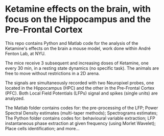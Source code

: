 # Ketamine effects on the brain, with focus on the Hippocampus and the Pre-Frontal Cortex 

This repo contains Python and Matlab code for the analysis of the Ketamine's effects on the brain a mouse model, work done within Andr&eacute; Fenton Lab, at NYU.

The mice receive 3 subsequent and increasing doses of Ketamine, one every 30 min, in a resting state dynamics (no specific task). The animals are free to move without restrictions in a 2D arena. </br>

The signals are simultaneously recorded with two Neuropixel probes, one located in the Hippocampus (HPC) and the other in the Pre-Frontal Cortex (PFC). Both Local Field Potentials (LFPs) signal and spikes (single units) are analyzed. </br>

The Matlab folder contains codes for: the pre-processing of the LFP; Power Spectral Density estimates (multi-taper methods); Spectrograms estimates; </br>
The Python folder contains codes for: behavioural variable extraction; LFP instantaneous phase extraction at given frequency (using Morlet Wavelet); Place cells identification; and more...
